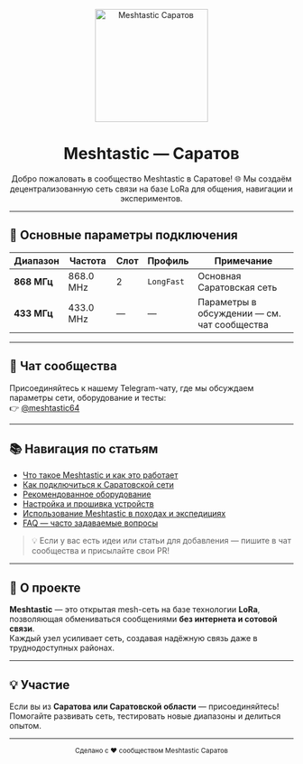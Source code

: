 <p align="center">
  <img src="logo.png" alt="Meshtastic Саратов" width="200" height="200"/>
</p>

<h1 align="center">Meshtastic — Саратов</h1>

<p align="center">
  Добро пожаловать в сообщество Meshtastic в Саратове! 🌐  
  Мы создаём децентрализованную сеть связи на базе LoRa для общения, навигации и экспериментов.
</p>

---

## 📡 Основные параметры подключения

| Диапазон | Частота | Слот | Профиль | Примечание |
|-----------|----------|------|----------|-------------|
| **868 МГц** | 868.0 MHz | 2 | `LongFast` | Основная Саратовская сеть |
| **433 МГц** | 433.0 MHz | — | — | Параметры в обсуждении — см. чат сообщества |

---

## 💬 Чат сообщества

Присоединяйтесь к нашему Telegram-чату, где мы обсуждаем параметры сети, оборудование и тесты:  
👉 [@meshtastic64](https://t.me/meshtastic64)

---

## 📚 Навигация по статьям

- [Что такое Meshtastic и как это работает](docs/about.md)  
- [Как подключиться к Саратовской сети](docs/connect.md)  
- [Рекомендованное оборудование](docs/hardware.md)  
- [Настройка и прошивка устройств](docs/setup.md)  
- [Использование Meshtastic в походах и экспедициях](docs/outdoor.md)  
- [FAQ — часто задаваемые вопросы](docs/faq.md)

> 💡 Если у вас есть идеи или статьи для добавления — пишите в чат сообщества и присылайте свои PR!

---

## 🧭 О проекте

**Meshtastic** — это открытая mesh-сеть на базе технологии **LoRa**,  
позволяющая обмениваться сообщениями **без интернета и сотовой связи**.  
Каждый узел усиливает сеть, создавая надёжную связь даже в труднодоступных районах.

---

## 💡 Участие

Если вы из **Саратова или Саратовской области** — присоединяйтесь!  
Помогайте развивать сеть, тестировать новые диапазоны и делиться опытом.

---

<p align="center">
  <sub>Сделано с ❤️ сообществом Meshtastic Саратов</sub>
</p>
